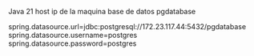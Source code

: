 Java 21
host ip de la maquina 
base de datos pgdatabase

spring.datasource.url=jdbc:postgresql://172.23.117.44:5432/pgdatabase
spring.datasource.username=postgres
spring.datasource.password=postgres
